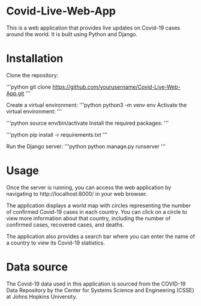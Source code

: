 <h1> Covid-Live-Web-App </h1> 
This is a web application that provides live updates on Covid-19 cases around the world. It is built using Python and Django.

# Installation

Clone the repository:

'''python
git clone https://github.com/yourusername/Covid-Live-Web-App.git
'''

Create a virtual environment:
'''python
python3 -m venv env
Activate the virtual environment:
'''

'''python
source env/bin/activate
Install the required packages:
'''

'''python
pip install -r requirements.txt
'''

Run the Django server:
'''python
python manage.py runserver
'''
# Usage
Once the server is running, you can access the web application by navigating to http://localhost:8000/ in your web browser.

The application displays a world map with circles representing the number of confirmed Covid-19 cases in each country. You can click on a circle to view more information about that country, including the number of confirmed cases, recovered cases, and deaths.

The application also provides a search bar where you can enter the name of a country to view its Covid-19 statistics.

# Data source
The Covid-19 data used in this application is sourced from the COVID-19 Data Repository by the Center for Systems Science and Engineering (CSSE) at Johns Hopkins University.
